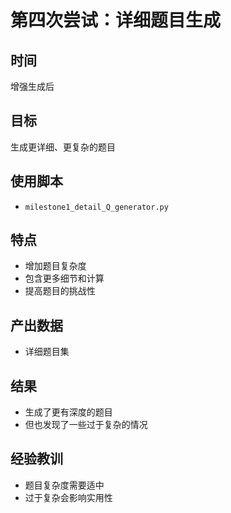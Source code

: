 # 第四次尝试：详细题目生成

## 时间
增强生成后

## 目标
生成更详细、更复杂的题目

## 使用脚本
- `milestone1_detail_Q_generator.py`

## 特点
- 增加题目复杂度
- 包含更多细节和计算
- 提高题目的挑战性

## 产出数据
- 详细题目集

## 结果
- 生成了更有深度的题目
- 但也发现了一些过于复杂的情况

## 经验教训
- 题目复杂度需要适中
- 过于复杂会影响实用性
